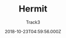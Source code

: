 ---
title: Hermit
github: https://github.com/Track3/hermit
demo: https://themes.gohugo.io/theme/hermit
author: Track3
ssg:
  - Hugo
cms:
  - No Cms
date: 2018-10-23T04:59:56.000Z
description: A minimal & fast Hugo theme for bloggers
stale: false
---